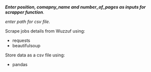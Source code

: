 ***Enter position, comapny_name and number_of_pages as inputs for scrapper function***.

*enter path for csv file*.


Scrape jobs details from Wuzzuf using:
- requests
- beautifulsoup
  
Store data as a csv file using:
- pandas
